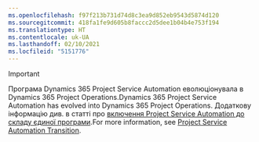 ```yaml
---
ms.openlocfilehash: f97f213b731d74d8c3ea9d852eb9543d5874d120
ms.sourcegitcommit: 418fa1fe9d605b8faccc2d5dee1b04b4e753f194
ms.translationtype: HT
ms.contentlocale: uk-UA
ms.lasthandoff: 02/10/2021
ms.locfileid: "5151776"
---
```

> [!IMPORTANT]
> <span data-ttu-id="3d4be-101">Програма Dynamics 365 Project Service Automation еволюціонувала в Dynamics 365 Project Operations.</span><span class="sxs-lookup"><span data-stu-id="3d4be-101">Dynamics 365 Project Service Automation has evolved into Dynamics 365 Project Operations.</span></span> <span data-ttu-id="3d4be-102">Додаткову інформацію див. в статті про [включення Project Service Automation до складу єдиної програми](https://dynamics.microsoft.com/en-us/project-service-automation/overview/).</span><span class="sxs-lookup"><span data-stu-id="3d4be-102">For more information, see [Project Service Automation Transition](https://dynamics.microsoft.com/en-us/project-service-automation/overview/).</span></span>

